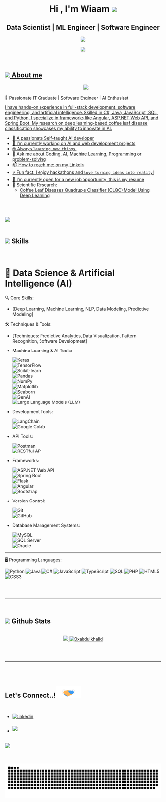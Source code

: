 <h1 align="center"><b>Hi , I'm Wiaam </b><img src="https://media.giphy.com/media/hvRJCLFzcasrR4ia7z/giphy.gif" width="35"></h1>
<h2 align="center">Data Scientist | ML Engineer | Software Engineer</h2>
<!--  -->
 <p align="center"> <!-- Google Me -->
    <a href="https://www.google.com.eg/search?q=ahmed+hemeda">
      <img src="https://readme-typing-svg.herokuapp.com/?lines=Visit%20my%20LinkedIn%20Profile;I%20Post%20Insightful%20Content;Follow%20to%20get%20New%20Updates&font=Bold%20Code&center=true&height=55&color=30D050&pause=1750&size=20">
  </p>

 <!--  <p align="center">
      <img src="https://komarev.com/ghpvc/?username=weaamzd&color=4010B0" height="30"/>
  </p> -->
  <p align="center"> 
    <a href="https://www.linkedin.com/in/a-hemeda">
      <img src="https://img.shields.io/badge/LinkedIn-0060A0?style=for-the-badge&logo=linkedin&logoColor=white" height="40"/>
  </p>


<br>



	
## <picture><img src = "https://github.com/7oSkaaa/7oSkaaa/blob/main/Images/about_me.gif?raw=true" width = 50px></picture> About me

<picture> <img align="right" src="https://github.com/7oSkaaa/7oSkaaa/blob/main/Images/Right_Side.gif?raw=true" width = 250px></picture>

<br><br>
🚀 Passionate IT Graduate | Software Engineer | AI Enthusiast

I have hands-on experience in full-stack development, software engineering, and artificial intelligence. Skilled in C#, Java, JavaScript, SQL, and Python, I specialize in frameworks like Angular, ASP.NET Web API, and Spring Boot. My research on deep learning-based coffee leaf disease classification showcases my ability to innovate in AI.
- 🚀 A passionate Self-taught AI developer
- 🔭 I’m currently working on AI and web development projects
- :nerd_face: Always `learning new things`.
- 💬 Ask me about Coding, AI, Machine Learning, Programming or problem-solving
- 📫 How to reach me: on my Linkdin
- ⚡ Fun fact: I enjoy hackathons and `love turning ideas into reality`!
- 💼 I’m currently open for a new job opportunity, this is [my resume](https://read.cv/0xabdulkhalid)
- 📰 Scientific Research: 
	-	[Coffee Leaf Diseases Quadruple Classifier (CLQC) Model Using Deep Learning](https://link.springer.com/chapter/10.1007/978-3-031-53237-5_14) 


<br><br>

<img src="https://user-images.githubusercontent.com/73097560/115834477-dbab4500-a447-11eb-908a-139a6edaec5c.gif"><br><br>

## <img src="https://media2.giphy.com/media/QssGEmpkyEOhBCb7e1/giphy.gif?cid=ecf05e47a0n3gi1bfqntqmob8g9aid1oyj2wr3ds3mg700bl&rid=giphy.gif" width ="25"><b> Skills</b>
<br>

# 🚀 Data Science & Artificial Intelligence (AI)

🔍 Core Skills:
- [Deep Learning, Machine Learning, NLP, Data Modeling, Predictive Modeling]

🛠 Techniques & Tools:
- [Techniques: Predictive Analytics, Data Visualization, Pattern Recognition, Software Development]
  
  
- Machine Learning & AI Tools:
  
  ![Keras](https://img.shields.io/badge/Keras-D00000?style=for-the-badge&logo=keras&logoColor=white)  
  ![TensorFlow](https://img.shields.io/badge/TensorFlow-FF6F00?style=for-the-badge&logo=tensorflow&logoColor=white)  
  ![Scikit-learn](https://img.shields.io/badge/Scikit--Learn-F7931E?style=for-the-badge&logo=scikitlearn&logoColor=white)  
  ![Pandas](https://img.shields.io/badge/Pandas-150458?style=for-the-badge&logo=pandas&logoColor=white)  
  ![NumPy](https://img.shields.io/badge/NumPy-013243?style=for-the-badge&logo=numpy&logoColor=white)  
  ![Matplotlib](https://img.shields.io/badge/Matplotlib-11557c?style=for-the-badge)  
  ![Seaborn](https://img.shields.io/badge/Seaborn-008080?style=for-the-badge)  
  ![GenAI](https://img.shields.io/badge/GenAI-006400?style=for-the-badge)  
  ![Large Language Models (LLM)](https://img.shields.io/badge/LLM-228B22?style=for-the-badge)  

- Development Tools:
  
  ![LangChain](https://img.shields.io/badge/LangChain-2C3E50?style=for-the-badge)  
  ![Google Colab](https://img.shields.io/badge/Google%20Colab-F9AB00?style=for-the-badge&logo=googlecolab&logoColor=white)  

- API Tools:
  
  ![Postman](https://img.shields.io/badge/Postman-FF6C37?style=for-the-badge&logo=postman&logoColor=white)  
  ![RESTful API](https://img.shields.io/badge/RESTful%20API-0052CC?style=for-the-badge)  

- Frameworks:
  
  ![ASP.NET Web API](https://img.shields.io/badge/ASP.NET-512BD4?style=for-the-badge&logo=dotnet&logoColor=white)  
  ![Spring Boot](https://img.shields.io/badge/Spring%20Boot-6DB33F?style=for-the-badge&logo=springboot&logoColor=white)  
  ![Flask](https://img.shields.io/badge/Flask-000000?style=for-the-badge&logo=flask&logoColor=white)  
  ![Angular](https://img.shields.io/badge/Angular-DD0031?style=for-the-badge&logo=angular&logoColor=white)  
  ![Bootstrap](https://img.shields.io/badge/Bootstrap-7952B3?style=for-the-badge&logo=bootstrap&logoColor=white)  

- Version Control:
   
  ![Git](https://img.shields.io/badge/Git-F05032?style=for-the-badge&logo=git&logoColor=white)  
  ![GitHub](https://img.shields.io/badge/GitHub-181717?style=for-the-badge&logo=github&logoColor=white)  

- Database Management Systems:

  ![MySQL](https://img.shields.io/badge/MySQL-4479A1?style=for-the-badge&logo=mysql&logoColor=white)  
  ![SQL Server](https://img.shields.io/badge/SQL%20Server-CC2927?style=for-the-badge&logo=microsoftsqlserver&logoColor=white)  
  ![Oracle](https://img.shields.io/badge/Oracle-F80000?style=for-the-badge&logo=oracle&logoColor=white)  

---

🖥 Programming Languages:

   ![Python](https://img.shields.io/badge/Python-3776AB?style=for-the-badge&logo=python&logoColor=white)
   ![Java](https://img.shields.io/badge/Java-ED8B00?style=for-the-badge&logo=java&logoColor=white)
   ![C#](https://img.shields.io/badge/C%23-239120?style=for-the-badge&logo=csharp&logoColor=white)
   ![JavaScript](https://img.shields.io/badge/JavaScript-F7DF1E?style=for-the-badge&logo=javascript&logoColor=black)
   ![TypeScript](https://img.shields.io/badge/TypeScript-3178C6?style=for-the-badge&logo=typescript&logoColor=white)
   ![SQL](https://img.shields.io/badge/SQL-CC2927?style=for-the-badge&logo=microsoftsqlserver&logoColor=white)
   ![PHP](https://img.shields.io/badge/PHP-777BB4?style=for-the-badge&logo=php&logoColor=white)
   ![HTML5](https://img.shields.io/badge/HTML5-E34F26?style=for-the-badge&logo=html5&logoColor=white)
   ![CSS3](https://img.shields.io/badge/CSS3-1572B6?style=for-the-badge&logo=css3&logoColor=white)


<br>
<br>

-----

<br>


## <img src="https://media.giphy.com/media/iY8CRBdQXODJSCERIr/giphy.gif" width="35"><b> Github Stats </b>
<br>

<div align="center">

<a href="https://github.com/0xabdulkhalid/">
  <img src="https://github-readme-stats.vercel.app/api?username=0xabdulkhalid&include_all_commits=true&count_private=true&show_icons=true&line_height=20&title_color=7A7ADB&icon_color=2234AE&text_color=D3D3D3&bg_color=0,000000,130F40" width="450"/>
  <img src="https://github-readme-stats.vercel.app/api/top-langs?username=0xabdulkhalid&show_icons=true&locale=en&layout=compact&line_height=20&title_color=7A7ADB&icon_color=2234AE&text_color=D3D3D3&bg_color=0,000000,130F40" width="375"  alt="0xabdulkhalid"/>

</a>
</div>

<br>
<br>
<br>

-----

<br>
<br>

## <b> Let's Connect..!</b><img src="https://github.com/0xAbdulKhalid/0xAbdulKhalid/raw/main/assets/mdImages/handshake.gif" width ="80">
<br>
<div align='left'>

<ul>

<li>
<a href="https://linkedin.com/in/wiaam--alabas" target="_blank">
<img src="https://img.shields.io/badge/linkedin:  wiaam--alabas-%2300acee.svg?color=405DE6&style=for-the-badge&logo=linkedin&logoColor=white" alt=linkedin style="margin-bottom: 5px;"/>
</a>
</li>

<br>

<li>
<a href="mailto:wiaamalabas@gmail.com" target="_blank">
<img src="https://img.shields.io/badge/gmail:  wiaamalabas-%23EA4335.svg?style=for-the-badge&logo=gmail&logoColor=white" t=mail style="margin-bottom: 5px;" />
</a>
</li>
	
</ul>
</div>

<br>
<img src="https://user-images.githubusercontent.com/73097560/115834477-dbab4500-a447-11eb-908a-139a6edaec5c.gif">
<br>
<br>
<br>

  <p align="center">
      <!-- <img src="https://github-readme-stats.vercel.app/api/top-langs?username=weaamzd&layout=compact&langs_count=5&theme=codeSTACKr"/> -->
      <img src="https://raw.githubusercontent.com/platane/snk/output/github-contribution-grid-snake-dark.svg">
  </p>



<div align='center'>


